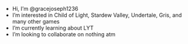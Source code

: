 - Hi, I’m @gracejoseph1236
- I’m interested in Child of Light, Stardew Valley, Undertale, Gris, and many other games
- I’m currently learning about LYT
- I’m looking to collaborate on nothing atm

